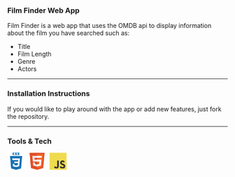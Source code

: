 ### Film Finder Web App

Film Finder is a web app that uses the OMDB api to display information about the film you have searched such as:
- Title
- Film Length
- Genre
- Actors

---

### Installation Instructions

If you would like to play around with the app or add new features, just fork the repository. 

---

### Tools & Tech
  <img src="https://github.com/devicons/devicon/blob/master/icons/css3/css3-plain-wordmark.svg"  title="CSS3" alt="CSS" width="40" height="40"/>&nbsp;
  <img src="https://github.com/devicons/devicon/blob/master/icons/html5/html5-original.svg" title="HTML5" alt="HTML" width="40" height="40"/>&nbsp;
  <img src="https://github.com/devicons/devicon/blob/master/icons/javascript/javascript-original.svg" title="JavaScript" alt="JavaScript" width="40" height="40"/>&nbsp;


